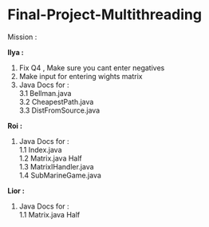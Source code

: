 # Final-Project-Multithreading
 
 
 Mission : <br>
 
 <b >Ilya : </b> <br>
 
1. Fix Q4 , Make sure you cant enter negatives <br>
2. Make input for entering wights matrix
3. Java Docs for : <br>
 3.1 Bellman.java <br>
 3.2 CheapestPath.java <br>
 3.3 DistFromSource.java <br>

 <b >Roi : </b> <br>
1. Java Docs for : <br>
 1.1 Index.java <br>
 1.2 Matrix.java Half <br>
 1.3 MatrixIHandler.java <br>
 1.4 SubMarineGame.java <br>
 
 
 <b >Lior : </b> <br>
1. Java Docs for : <br>
 1.1 Matrix.java Half<br>
